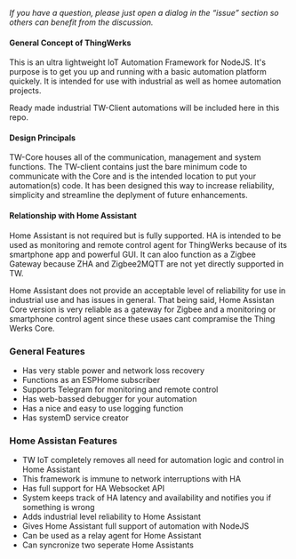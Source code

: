 *If you have a question, please just open a dialog in the “issue” section so others can benefit from the discussion.*

#### General Concept of ThingWerks
This is an ultra lightweight IoT Automation Framework for NodeJS. It's purpose is to get you up and running with a basic automation platform quickely. It is intended for use with industrial as well as homee automation projects. 

Ready made industrial TW-Client automations will be included here in this repo.

#### Design Principals
TW-Core houses all of the communication, management and system functions. The TW-client contains just the bare minimum code to communicate with the Core and is the intended location to put your automation(s) code. It has been designed this way to increase reliability, simplicity and streamline the deplyment of future enhancements. 

#### Relationship with Home Assistant

Home Assistant is not required but is fully supported. HA is intended to be used as monitoring and remote control agent for ThingWerks because of its smartphone app and powerful GUI. It can aloo function as a Zigbee Gateway because ZHA and Zigbee2MQTT are not yet directly supported in TW. 

Home Assistant does not provide an acceptable level of reliability for use in industrial use and has issues in general. That being said, Home Assistan Core version is very reliable as a gateway for Zigbee and a monitoring or smartphone control agent since these usaes cant compramise the Thing Werks Core.

### General Features
* Has very stable power and network loss recovery 
* Functions as an ESPHome subscriber
* Supports Telegram for monitoring and remote control
* Has web-bassed debugger for your automation
* Has a nice and easy to use logging function
* Has systemD service creator

### Home Assistan Features
* TW IoT completely removes all need for automation logic and control in Home Assistant
* This framework is immune to network interruptions with HA
* Has full support for HA Websocket API
* System keeps track of HA latency and availability and notifies you if something is wrong
* Adds industrial level reliability to Home Assistant
* Gives Home Assistant full support of automation with NodeJS
* Can be used as a relay agent for Home Assistant
* Can syncronize two seperate Home Assistants
